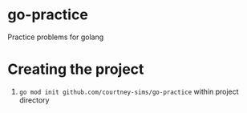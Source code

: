 # go-practice
Practice problems for golang

# Creating the project
1. `go mod init github.com/courtney-sims/go-practice` within project directory
